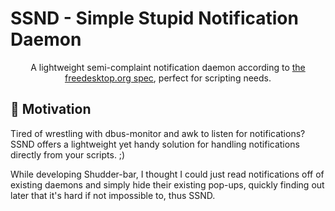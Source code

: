 # SSND - Simple Stupid Notification Daemon
<div align="center">

A lightweight semi-complaint notification daemon according to [the freedesktop.org spec](https://specifications.freedesktop.org/notification-spec/latest/protocol.html), perfect for scripting needs.

</div>


## 💬 Motivation
Tired of wrestling with dbus-monitor and awk to listen for notifications? SSND offers a lightweight yet handy solution for handling notifications directly from your scripts. ;)

While developing Shudder-bar, I thought I could just read notifications off of existing daemons and simply hide their existing pop-ups, quickly finding out later that it's hard if not impossible to, thus SSND.